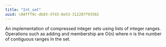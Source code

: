 ```yaml
---
title: "Int_set"
uuid: c8dfff9c-db03-3fd3-8e53-312287f93502
---
```


An implementation of compressed integer sets using lists of integer
ranges. Operations such as adding and membership are O(n) where n is
the number of contiguous ranges in the set.
